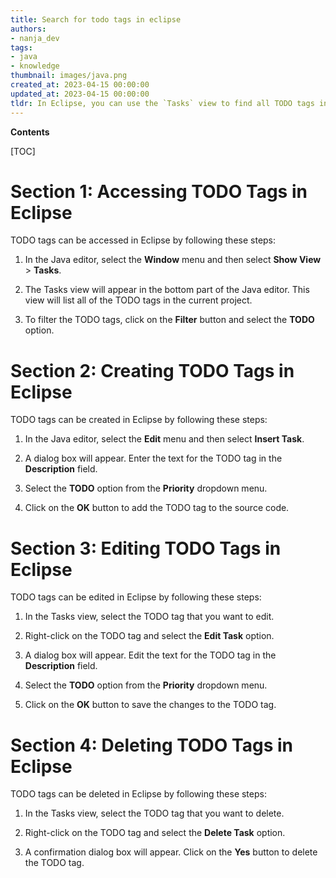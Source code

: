 ```yaml
---
title: Search for todo tags in eclipse
authors:
- nanja_dev
tags:
- java
- knowledge
thumbnail: images/java.png
created_at: 2023-04-15 00:00:00
updated_at: 2023-04-15 00:00:00
tldr: In Eclipse, you can use the `Tasks` view to find all TODO tags in your Java code.
---
```


**Contents**

[TOC]

# Section 1: Accessing TODO Tags in Eclipse

TODO tags can be accessed in Eclipse by following these steps:

1. In the Java editor, select the **Window** menu and then select **Show View** > **Tasks**.

2. The Tasks view will appear in the bottom part of the Java editor. This view will list all of the TODO tags in the current project.

3. To filter the TODO tags, click on the **Filter** button and select the **TODO** option.

# Section 2: Creating TODO Tags in Eclipse

TODO tags can be created in Eclipse by following these steps:

1. In the Java editor, select the **Edit** menu and then select **Insert Task**.

2. A dialog box will appear. Enter the text for the TODO tag in the **Description** field.

3. Select the **TODO** option from the **Priority** dropdown menu.

4. Click on the **OK** button to add the TODO tag to the source code.

# Section 3: Editing TODO Tags in Eclipse

TODO tags can be edited in Eclipse by following these steps:

1. In the Tasks view, select the TODO tag that you want to edit.

2. Right-click on the TODO tag and select the **Edit Task** option.

3. A dialog box will appear. Edit the text for the TODO tag in the **Description** field.

4. Select the **TODO** option from the **Priority** dropdown menu.

5. Click on the **OK** button to save the changes to the TODO tag.

# Section 4: Deleting TODO Tags in Eclipse

TODO tags can be deleted in Eclipse by following these steps:

1. In the Tasks view, select the TODO tag that you want to delete.

2. Right-click on the TODO tag and select the **Delete Task** option.

3. A confirmation dialog box will appear. Click on the **Yes** button to delete the TODO tag.
